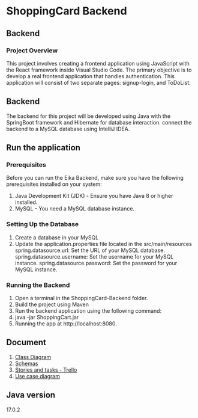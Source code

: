 # ShoppingCard Backend

## Backend

### Project Overview

This project involves creating a frontend application using JavaScript with the React framework inside Visual Studio Code. The primary objective is to develop a real frontend application that handles authentication. This application will consist of two separate pages: signup-login, and ToDoList.

## Backend

The backend for this project will be developed using Java with the SpringBoot framework and Hibernate for database interaction. connect the backend to a MySQL database using IntelliJ IDEA.

## Run the application

### Prerequisites
Before you can run the Eika Backend, make sure you have the following prerequisites installed on your system:

   1. Java Development Kit (JDK) - Ensure you have Java 8 or higher installed.
   2. MySQL - You need a MySQL database instance.


### Setting Up the Database

   1. Create a database in your MySQL
   2. Update the application.properties file located in the src/main/resources 
        spring.datasource.url: Set the URL of your MySQL database.
        spring.datasource.username: Set the username for your MySQL instance.
        spring.datasource.password: Set the password for your MySQL instance.
### Running the Backend

1. Open a terminal in the ShoppingCard-Backend folder. 
2. Build the project using Maven 
3. Run the backend application using the following command:
4. java -jar ShoppingCart.jar 
5. Running the app at http://localhost:8080.

## Document
1. [Class Diagram](https://drive.google.com/file/d/1Of3Bn8_u17MeXrVlAhqz1z5ei0Sqn4NC/view?usp=sharing) <br />
2. [Schemas](https://docs.google.com/document/d/1tbhqX4lnrDXRPQCxkW818k73xVckoklUkD-C-2gstNw/edit?usp=sharing)<br />
3. [Stories and tasks - Trello](https://trello.com/invite/b/pQphcu94/ATTIad925ba0a7fee3f8c41d29b5de9eb3e61B05781D/eika-shopping-list)<br />
4. [Use case diagram](https://drive.google.com/file/d/1BYIha818SlN-irxqtaLHAFWlbPihVj8Y/view?usp=sharing)<br />


##  Java version
17.0.2
